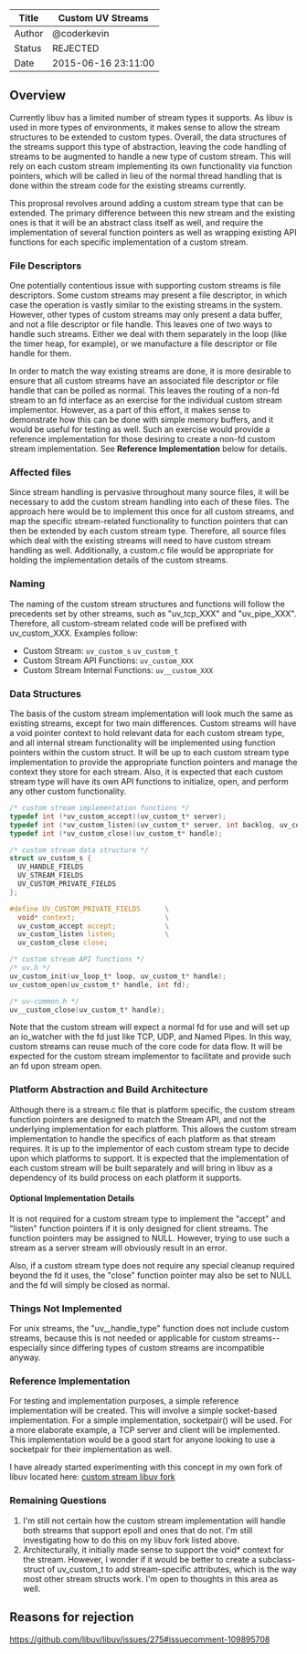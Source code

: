 | Title  | Custom UV Streams    |
|--------|----------------------|
| Author | @coderkevin          |
| Status | REJECTED             |
| Date   | 2015-06-16 23:11:00  |

## Overview

Currently libuv has a limited number of stream types it supports.  As libuv is used in more types of environments,
it makes sense to allow the stream structures to be extended to custom types.  Overall, the data structures of the
streams support this type of abstraction, leaving the code handling of streams to be augmented to handle a new type
of custom stream.  This will rely on each custom stream implementing its own functionality via function pointers,
which will be called in lieu of the normal thread handling that is done within the stream code for the existing
streams currently.

This proprosal revolves around adding a custom stream type that can be extended.  The primary difference between this new stream and the existing ones is that it will be an abstract class itself as well, and require the implementation of several function pointers as well as wrapping existing API functions for each specific implementation of a custom stream.

### File Descriptors

One potentially contentious issue with supporting custom streams is file descriptors.  Some custom streams may present a file descriptor, in which case the operation is vastly similar to the existing streams in the system.  However, other types of custom streams may only present a data buffer, and not a file descriptor or file handle.  This leaves one of two ways to handle such streams.  Either we deal with them separately in the loop (like the timer heap, for example), or we manufacture a file descriptor or file handle for them.

In order to match the way existing streams are done, it is more desirable to ensure that all custom streams have an associated file descriptor or file handle that can be polled as normal.  This leaves the routing of a non-fd stream to an fd interface as an exercise for the individual custom stream implementor.  However, as a part of this effort, it makes sense to demonstrate how this can be done with simple memory buffers, and it would be useful for testing as well.  Such an exercise would provide a reference implementation for those desiring to create a non-fd custom stream implementation.  See **Reference Implementation** below for details.

### Affected files

Since stream handling is pervasive throughout many source files, it will be necessary to add the custom stream handling into each of these files.  The approach here would be to implement this once for all custom streams, and map the specific stream-related functionality to function pointers that can then be extended by each custom stream type.  Therefore, all source files which deal with the existing streams will need to have custom stream handling as well.  Additionally, a custom.c file would be appropriate for holding the implementation details of the custom streams.

### Naming

The naming of the custom stream structures and functions will follow the precedents set by other streams, such as "uv_tcp_XXX" and "uv_pipe_XXX".  Therefore, all custom-stream related code will be prefixed with uv_custom_XXX.  Examples follow:

 * Custom Stream: ```uv_custom_s``` ```uv_custom_t```
 * Custom Stream API Functions: ```uv_custom_XXX```
 * Custom Stream Internal Functions: ```uv__custom_XXX```

### Data Structures

The basis of the custom stream implementation will look much the same as existing streams, except for two main differences.  Custom streams will have a void pointer context to hold relevant data for each custom stream type, and all internal stream functionality will be implemented using function pointers within the custom struct.  It will be up to each custom stream type implementation to provide the appropriate function pointers and manage the context they store for each stream.  Also, it is expected that each custom stream type will have its own API functions to initialize, open, and perform any other custom functionality.

``` C
/* custom stream implementation functions */
typedef int (*uv_custom_accept)(uv_custom_t* server);
typedef int (*uv_custom_listen)(uv_custom_t* server, int backlog, uv_connection_cb cb);
typedef int (*uv_custom_close)(uv_custom_t* handle);

/* custom stream data structure */
struct uv_custom_s {
  UV_HANDLE_FIELDS
  UV_STREAM_FIELDS
  UV_CUSTOM_PRIVATE_FIELDS
};

#define UV_CUSTOM_PRIVATE_FIELDS      \
  void* context;                      \
  uv_custom_accept accept;            \
  uv_custom_listen listen;            \
  uv_custom_close close;

/* custom stream API functions */
/* uv.h */
uv_custom_init(uv_loop_t* loop, uv_custom_t* handle);
uv_custom_open(uv_custom_t* handle, int fd);

/* uv-common.h */
uv__custom_close(uv_custom_t* handle);
```

Note that the custom stream will expect a normal fd for use and will set up an io_watcher with the fd just like TCP, UDP, and Named Pipes.  In this way, custom streams can reuse much of the core code for data flow.  It will be expected for the custom stream implementor to facilitate and provide such an fd upon stream open.

### Platform Abstraction and Build Architecture

Although there is a stream.c file that is platform specific, the custom stream function pointers are designed to match the Stream API, and not the underlying implementation for each platform.  This allows the custom stream implementation to handle the specifics of each platform as that stream requires.  It is up to the implementor of each custom stream type to decide upon which platforms to support.  It is expected that the implementation of each custom stream will be built separately and will bring in libuv as a dependency of its build process on each platform it supports.

#### Optional Implementation Details

It is not required for a custom stream type to implement the "accept" and "listen" function pointers if it is only designed for client streams.  The function pointers may be assigned to NULL.  However, trying to use such a stream as a server stream will obviously result in an error.

Also, if a custom stream type does not require any special cleanup required beyond the fd it uses, the "close" function pointer may also be set to NULL and the fd will simply be closed as normal.

### Things Not Implemented

For unix streams, the "uv__handle_type" function does not include custom streams, because this is not needed or applicable for custom streams--especially since differing types of custom streams are incompatible anyway.

### Reference Implementation

For testing and implementation purposes, a simple reference implementation will be created.  This will involve a simple socket-based implementation.  For a simple implementation, socketpair() will be used.  For a more elaborate example, a TCP server and client will be implemented.  This implementation would be a good start for anyone looking to use a socketpair for their implementation as well.

I have already started experimenting with this concept in my own fork of libuv located here:
[custom stream libuv fork](https://github.com/coderkevin/libuv/tree/custom-streams)

### Remaining Questions

1. I'm still not certain how the custom stream implementation will handle both streams that support epoll and ones that do not.  I'm still investigating how to do this on my libuv fork listed above.
2. Architecturally, it initially made sense to support the void* context for the stream.  However, I wonder if it would be better to create a subclass-struct of uv_custom_t to add stream-specific attributes, which is the way most other stream structs work.  I'm open to thoughts in this area as well.

## Reasons for rejection

https://github.com/libuv/libuv/issues/275#issuecomment-109895708

